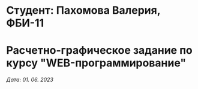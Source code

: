 # Студент: Пахомова Валерия, ФБИ-11

# Расчетно-графическое задание по курсу "WEB-программирование"

*Дата: 01. 06. 2023*


